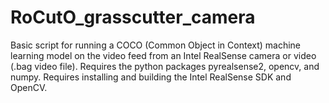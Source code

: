 # RoCutO_grasscutter_camera

Basic script for running a COCO (Common Object in Context) machine learning model on the video feed from an Intel RealSense camera or video (.bag video file).
Requires the python packages pyrealsense2, opencv, and numpy.
Requires installing and building the Intel RealSense SDK and OpenCV.
